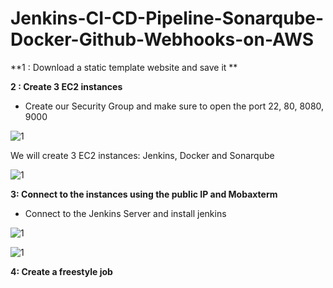 # Jenkins-CI-CD-Pipeline-Sonarqube-Docker-Github-Webhooks-on-AWS




**1 : Download a static template website and save it **

**2 : Create 3 EC2 instances**

- Create our Security Group and make sure to open the port 22, 80, 8080, 9000

![1](https://github.com/adrydry/Jenkins-CI-CD-Pipeline---Sonarqube-Docker-Github-Webhooks-on-AWS/assets/102819001/4ceee428-8d7a-4d1c-9571-032197fd4294)

We will create 3 EC2 instances: Jenkins, Docker and Sonarqube

![1](https://github.com/adrydry/Jenkins-CI-CD-Pipeline---Sonarqube-Docker-Github-Webhooks-on-AWS/assets/102819001/a22effac-0f84-4aa5-a518-8c2c6ba83463)

**3: Connect to the instances using the public IP and Mobaxterm**

- Connect to the Jenkins Server and install jenkins

![1](https://github.com/adrydry/Jenkins-CI-CD-Pipeline---Sonarqube-Docker-Github-Webhooks-on-AWS/assets/102819001/f1bd5025-6e5a-43e9-8419-297afb8dba5a)

![1](https://github.com/adrydry/Jenkins-CI-CD-Pipeline---Sonarqube-Docker-Github-Webhooks-on-AWS/assets/102819001/b06d14be-354d-4e5a-a459-a56f9a744153)

**4: Create a freestyle job**

